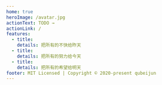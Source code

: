 ```yaml
---
home: true
heroImage: /avatar.jpg
actionText: TODO →
actionLink: /
features:
  - title:
    details: 把所有的不快给昨天
  - title:
    details: 把所有的努力给今天
  - title:
    details: 把所有的希望给明天
footer: MIT Licensed | Copyright © 2020-present qubeijun
---
```

